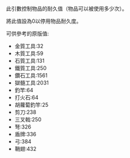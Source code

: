 此引數控制物品的耐久值（物品可以被使用多少次）。

將此值設為0以停用物品耐久度。

可供參考的原版值:

* 金質工具:32
* 木質工具:59
* 石質工具:131
* 鐵質工具:250
* 鑽石工具:1561
* 獄髓工具:2031
* 釣竿:64
* 打火石:64
* 胡蘿蔔釣竿:25
* 剪刀:238
* 三叉戟:250
* 弩:326
* 盾牌:336
* 弓:384
* 鞘翅:432